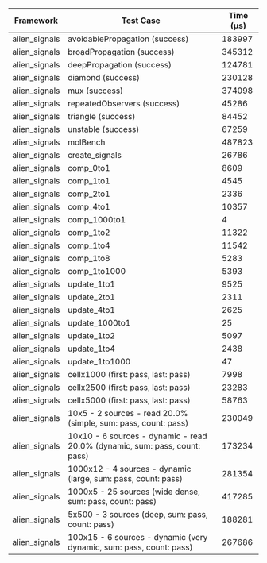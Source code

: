| Framework | Test Case | Time (μs) |
| --- | --- | --- |
| alien_signals | avoidablePropagation (success) | 183997 |
| alien_signals | broadPropagation (success) | 345312 |
| alien_signals | deepPropagation (success) | 124781 |
| alien_signals | diamond (success) | 230128 |
| alien_signals | mux (success) | 374098 |
| alien_signals | repeatedObservers (success) | 45286 |
| alien_signals | triangle (success) | 84452 |
| alien_signals | unstable (success) | 67259 |
| alien_signals | molBench | 487823 |
| alien_signals | create_signals | 26786 |
| alien_signals | comp_0to1 | 8609 |
| alien_signals | comp_1to1 | 4545 |
| alien_signals | comp_2to1 | 2336 |
| alien_signals | comp_4to1 | 10357 |
| alien_signals | comp_1000to1 | 4 |
| alien_signals | comp_1to2 | 11322 |
| alien_signals | comp_1to4 | 11542 |
| alien_signals | comp_1to8 | 5283 |
| alien_signals | comp_1to1000 | 5393 |
| alien_signals | update_1to1 | 9525 |
| alien_signals | update_2to1 | 2311 |
| alien_signals | update_4to1 | 2625 |
| alien_signals | update_1000to1 | 25 |
| alien_signals | update_1to2 | 5097 |
| alien_signals | update_1to4 | 2438 |
| alien_signals | update_1to1000 | 47 |
| alien_signals | cellx1000 (first: pass, last: pass) | 7998 |
| alien_signals | cellx2500 (first: pass, last: pass) | 23283 |
| alien_signals | cellx5000 (first: pass, last: pass) | 58763 |
| alien_signals | 10x5 - 2 sources - read 20.0% (simple, sum: pass, count: pass) | 230049 |
| alien_signals | 10x10 - 6 sources - dynamic - read 20.0% (dynamic, sum: pass, count: pass) | 173234 |
| alien_signals | 1000x12 - 4 sources - dynamic (large, sum: pass, count: pass) | 281354 |
| alien_signals | 1000x5 - 25 sources (wide dense, sum: pass, count: pass) | 417285 |
| alien_signals | 5x500 - 3 sources (deep, sum: pass, count: pass) | 188281 |
| alien_signals | 100x15 - 6 sources - dynamic (very dynamic, sum: pass, count: pass) | 267686 |
